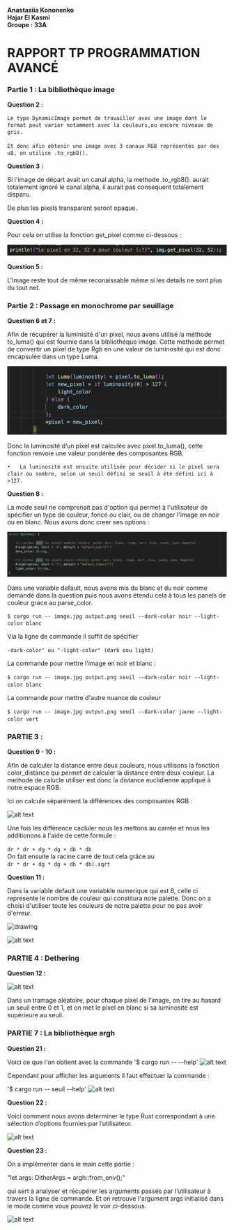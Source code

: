 **Anastasiia Kononenko** <br>
**Hajar El Kasmi**	<br>
**Groupe : 33A**		     
				 
# RAPPORT TP PROGRAMMATION AVANCÉ



### Partie 1 : La bibliothèque image

**Question 2 :** 

	Le type DynamicImage permet de travailler avec une image dont le format peut varier notamment avec la couleurs,ou encore niveaux de gris.

	Et donc afin obtenir une image avec 3 canaux RGB représentés par des u8, on utilise .to_rgb8().


**Question 3 :** 

Si l'image de départ avait un canal alpha, la methode .to_rgb8(). aurait totalement ignoré le canal alpha, il aurait pas consequent totalement disparu.

De plus les pixels transparent seront opaque. 


**Question 4 :** 

Pour cela on utilise la fonction get_pixel comme ci-dessous : 

![alt text](./Question4.png)


**Question 5 :** 

L'image reste tout de même reconaissable même si les details ne sont plus du tout net.


### Partie 2 : Passage en monochrome par seuillage


**Question 6 et 7 :** 

Afin de récupérer la luminisité d'un pixel, nous avons utilisé la méthode to_luma() qui est fournie dans la bibliothéque image.
Cette methode permet de convertir un pixel de type Rgb <u8> en une valeur de luminosité qui est donc encapsulée dans un type Luma.


![alt text](./question6.png)

Donc la luminosité d’un pixel est calculée avec pixel.to_luma(), cette fonction renvoie une valeur pondérée des composantes RGB.

	•	La luminosité est ensuite utilisée pour décider si le pixel sera clair ou sombre, selon un seuil défini se seuil à été défini ici à >127.

**Question 8 :** 

La mode  seuil ne comprenait pas d'option qui permet à l'utilisateur de spécifier un type de couleur, foncé ou clair, ou de changer l'image en noir ou en blanc. 
Nous avons donc creer ses options : 


![alt text](./question8.png)

Dans une variable default, nous avons mis du blanc et du noir comme demandé dans la question puis nous avons étendu cela à tous les panels de couleur grace au parse_color.



```
$ cargo run -- image.jpg output.png seuil --dark-color noir --light-color blanc

```

Via la ligne de commande il suffit de spécifier 

```-dark-color" ou "-light-color" (dark oou light) ```

La commande pour mettre l'image en noir et blanc : 

``` $ cargo run -- image.jpg output.png seuil --dark-color noir --light-color blanc ```

La commande pour mettre d'autre nuance de couleur

``` $ cargo run -- image.jpg output.png seuil --dark-color jaune --light-color vert ```



### PARTIE 3 : 

**Question 9 - 10 :** 

Afin de calculer la distance entre deux couleurs, nous utilisons la fonction color_distance qui permet de calculer la distance entre deux couleur. 
La methode de calucle utiliser est donc la distance euclidienne appliqué à notre espace RGB.

Ici on calcule séparément la différences des composantes RGB :

![alt text](./question9-2.png)

Une fois les différence cacluler nous les mettons au carrée et nous les additionons à l'aide de cette formule : <br>

```dr * dr + dg * dg + db * db ``` <br>
On fait ensuite la racine carré de tout cela grâce au <br> ``` dr * dr + dg * dg + db * db).sqrt ```


**Question 11 :** 

Dans la variable default une variabkle numerique qui est 8, celle ci represente le nombre de couleur qui constitura note palette.
Donc on a choisi d'utiliser toute les couleurs de notre palette pour ne pas avoir d'erreur.


<img src="./Question11-1.png" alt="drawing" width="200"/>

![alt text](./question11.png)


### PARTIE 4 : Dethering

**Question 12 :** 

![alt text](./Question12.png)

Dans un tramage aléatoire, pour chaque pixel de l’image, on tire au hasard un seuil entre 0 et 1, et on met le pixel en blanc si sa luminosité est supérieure au seuil.

### PARTIE 7 : La bibliothèque argh

**Question 21 :** 

Voici ce que l'on obtient avec la commande '$ cargo run -- --help'
![alt text](./Question21-1.png)

Cependant pour afficher les arguments il faut effectuer la commande :

'$ cargo run -- seuil --help'
![alt text](./Question21.png)



**Question 22 :** 

Voici comment nous avons determiner le type Rust correspondant à une sélection d’options fournies par l’utilisateur.

![alt text](./Question22.png)

**Question 23 :**

On a implémenter dans le main  cette partie : 

"let args: DitherArgs = argh::from_env();"

qui sert à analyser et récupérer les arguments passés par l’utilisateur à travers la ligne de commande.
Et on retrouve l'argument args initialisé dans le mode comme vous pouvez le voir ci-dessous. 

![alt text](./Question23.png)

